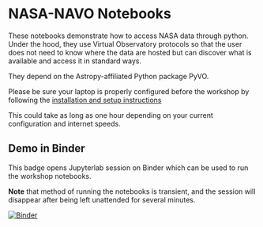 # NASA-NAVO Notebooks

These notebooks demonstrate how to access NASA data through
python. Under the hood, they use Virtual Observatory protocols so that
the user does not need to know where the data are hosted but can
discover what is available and access it in standard ways.

They depend on the Astropy-affiliated Python package PyVO. 

Please be sure your laptop is properly configured before the workshop by following the [installation and setup instructions](https://github.com/NASA-NAVO/aas_workshop_2020_winter/blob/master/00_SETUP.md)

This could take as long as one hour depending on your current
configuration and internet speeds.

## Demo in Binder

This badge opens Jupyterlab session on Binder which can be used to run the workshop notebooks.

**Note** that method of running the notebooks is transient, and the session will disappear after
being left unattended for several minutes.

[![Binder](https://mybinder.org/badge_logo.svg)](https://mybinder.org/v2/gh/NASA-NAVO/notebooks/master?urlpath=lab)


